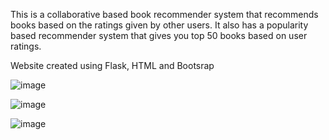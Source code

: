 This is a collaborative based book recommender system that recommends books based on the ratings
given by other users. It also has a popularity based recommender system that gives you top 50 books
based on user ratings. 

Website created using Flask, HTML and Bootsrap

![image](https://user-images.githubusercontent.com/79584438/199257707-87905fc4-8cbd-4abb-82a1-c5ec909f6cd8.png)

![image](https://user-images.githubusercontent.com/79584438/199257926-9d2cb734-63b0-4269-b1a2-357033e2ed4a.png)

![image](https://user-images.githubusercontent.com/79584438/199258001-b4d1fbaa-630a-47ff-9a77-efce8ed7acff.png)
